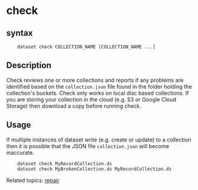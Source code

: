 
# check

## syntax

```shell
    dataset check COLLECTION_NAME [COLLECTION_NAME ...]
```

## Description

Check reviews one or more collections and reports if any problems are identified based on the 
`collection.json` file found in the folder holding the collection's buckets. Check
only works on local disc based collections. If you are storing your collection in
the cloud (e.g. S3 or Google Cloud Storage) then download a copy before running
check.

## Usage

If multiple instances of dataset write (e.g. create or update) to a collection then
it is possible that the JSON file `collection.json` will become inaccurate.

```shell
    dataset check MyRecordCollection.ds
    dataset check MyBrokenCollection.ds MyRecordCollection.ds
```


Related topics: [repair](repair.html)
